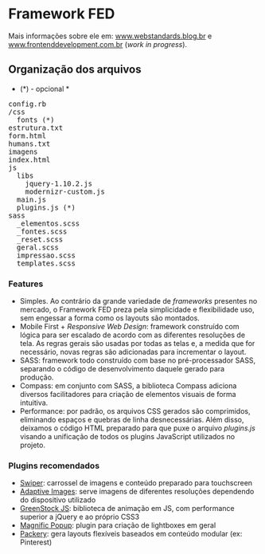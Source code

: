 # Framework FED

Mais informações sobre ele em: www.webstandards.blog.br e www.frontenddevelopment.com.br (*work in progress*).

## Organização dos arquivos

* (*) - opcional *

<pre>
config.rb
/css
  fonts (*)
estrutura.txt
form.html
humans.txt
imagens
index.html
js
  libs
    jquery-1.10.2.js
    modernizr-custom.js
  main.js
  plugins.js (*)
sass
  _elementos.scss
  _fontes.scss
  _reset.scss
  geral.scss
  impressao.scss
  templates.scss
</pre>

### Features

  * Simples. Ao contrário da grande variedade de *frameworks* presentes no mercado, o Framework FED preza pela simplicidade e flexibilidade uso, sem engessar a forma como os layouts são montados.
  * Mobile First + *Responsive Web Design*: framework construído com lógica para ser escalado de acordo com as diferentes resoluções de tela. As regras gerais são usadas por todas as telas e, a medida que for necessário, novas regras são adicionadas para incrementar o layout.
  * SASS: framework todo construído com base no pré-processador SASS, separando o código de desenvolvimento daquele gerado para produção.
  * Compass: em conjunto com SASS, a biblioteca Compass adiciona diversos facilitadores para criação de elementos visuais de forma intuitiva.
  * Performance: por padrão, os arquivos CSS gerados são comprimidos, eliminando espaços e quebras de linha desnecessárias. Além disso, deixamos o código HTML preparado para que puxe o arquivo *plugins.js* visando a unificação de todos os plugins JavaScript utilizados no projeto.

### Plugins recomendados

  * [Swiper](https://github.com/nolimits4web/Swiper): carrossel de imagens e conteúdo preparado para touchscreen
  * [Adaptive Images](http://adaptive-images.com/): serve imagens de diferentes resoluções dependendo do dispositivo utilizado
  * [GreenStock JS](https://github.com/greensock/GreenSock-JS): biblioteca de animação em JS, com performance superior a jQuery e ao próprio CSS3
  * [Magnific Popup](https://github.com/dimsemenov/Magnific-Popup): plugin para criação de lightboxes em geral
  * [Packery](https://github.com/metafizzy/packery): gera layouts flexíveis baseados em conteúdo modular (ex: Pinterest)